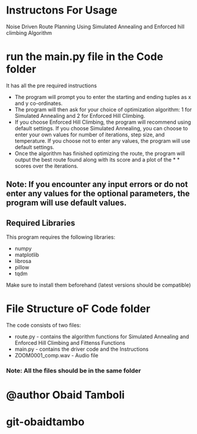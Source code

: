 # Instructons For Usage
Noise Driven Route Planning Using Simulated Annealing and Enforced hill climbing Algorithm

# run the main.py file in the Code folder
It has all the pre required instructions

* The program will prompt you to enter the starting and ending tuples as x and y co-ordinates.
* The program will then ask for your choice of optimization algorithm: 1 for Simulated Annealing and 2 for Enforced Hill Climbing.
* If you choose Enforced Hill Climbing, the program will recommend using default settings. If you choose Simulated Annealing, you can choose to enter your own values for number of iterations, step size, and temperature. If you choose not to enter any values, the program will use default settings.
* Once the algorithm has finished optimizing the route, the program will output the best route found along with its score and a plot of the * * scores over the iterations.

## Note: If you encounter any input errors or do not enter any values for the optional parameters, the program will use default values.


## Required Libraries
This program requires the following libraries:

* numpy
* matplotlib
* librosa
* pillow
* tqdm

Make sure to install them beforehand (latest versions should be compatible)

# File Structure oF Code folder
The code consists of two files:

* route.py - contains the algorithm functions for Simulated Annealing and Enforced Hill Climbing and Fittenss Functions
* main.py - contains the driver code and the Instructions
* ZOOM0001_comp.wav - Audio file


### Note: All the files should be in the same folder

# @author Obaid Tamboli
# git-obaidtambo
